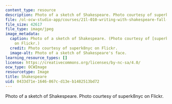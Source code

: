 ```yaml
---
content_type: resource
description: Photo of a sketch of Shakespeare. Photo courtesy of superk8nyc on Flickr.
file: /ol-ocw-studio-app/courses/21l-010-writing-with-shakespeare-fall-2010/0433d71e1646867cd13eb1482513bd72_21l-010f10.jpg
file_size: 42617
file_type: image/jpeg
image_metadata:
  caption: Photo of a sketch of Shakespeare. (Photo courtesy of [superk8nyc](http://www.flickr.com/photos/superk8/623118257/)
    on Flickr.)
  credit: Photo courtesy of superk8nyc on Flickr.
  image-alt: Photo of a sketch of Shakespeare's face.
learning_resource_types: []
license: https://creativecommons.org/licenses/by-nc-sa/4.0/
ocw_type: OCWImage
resourcetype: Image
title: Shakespeare
uid: 0433d71e-1646-867c-d13e-b1482513bd72
---
```

Photo of a sketch of Shakespeare. Photo courtesy of superk8nyc on Flickr.